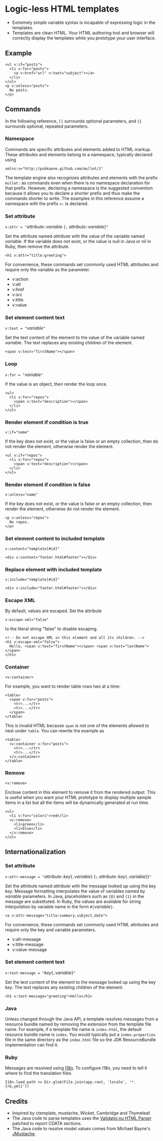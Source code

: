 # Logic-less HTML templates

  * Extremely simple variable syntax is incapable of expressing logic in the
    templates.
  * Templates are clean HTML.  Your HTML authoring tool and browser will
    correctly display the templates while you prototype your user interface.


## Example

    <ul v:if="posts">
      <li v:for="posts">
        <a v:href="url" v:text="subject"></a>
      </li>
    </ul>
    <p v:unless="posts">
      No posts.
    </p>


## Commands

In the following reference, `[]` surrounds optional parameters, and
`{}` surrounds optional, repeated parameters.


### Namespace

Commands are specific attributes and elements added to HTML markup.
These attributes and elements belong to a namespace, typically declared using

    xmlns:v="http://pukkaone.github.com/mullet/1"

The template engine also recognizes attributes and elements with the prefix
`mullet:` as commands even when there is no namespace declaration for that
prefix.  However, declaring a namespace is the suggested convention because it
allows you to declare a shorter prefix and thus make the commands shorter to
write.  The examples in this reference assume a namespace with the prefix `v:`
is declared.


### Set attribute

`v:attr = "`_attribute_`:`_variable_ {`;` _attribute_`:`_variable_}`"`

Set the attribute named _attribute_ with the value of the variable named
_variable_.  If the variable does not exist, or the value is null in Java or
nil in Ruby, then remove the attribute.

    <h1 v:attr="title:greeting">

For convenience, these commands set commonly used HTML attributes and require
only the variable as the parameter.

  * v:action
  * v:alt
  * v:href
  * v:src
  * v:title
  * v:value


### Set element content text

`v:text = "`_variable_`"`

Set the text content of the element to the value of the variable named
_variable_.  The text replaces any existing children of the element.

    <span v:text="firstName"></span>


### Loop

`v:for = "`_variable_`"`

If the value is an object, then render the loop once.

    <ul>
      <li v:for="repos">
        <span v:text="description"></span>
      </li>
    </ul>


### Render element if condition is true

    v:if="name"

If the key does not exist, or the value is false or an empty collection,
then do not render the element, otherwise render the element.

    <ul v:if="repos">
      <li v:for="repos">
        <span v:text="description"></span>
      </li>
    </ul>


### Render element if condition is false

    v:unless="name"

If the key does not exist, or the value is false or an empty collection,
then render the element, otherwise do not render the element.

    <p v:unless="repos">
      No repos.
    </p>


### Set element content to included template

    v:content="template[#id]"

    <div v:content="footer.html#footer"></div>


### Replace element with included template

    v:include="template[#id]"

    <div v:include="footer.html#footer"></div>


### Escape XML

By default, values are escaped.  Set the attribute

    v:escape-xml="false"

to the literal string "false" to disable escaping.

    <!-- Do not escape XML in this element and all its children. -->
    <h1 v:escape-xml="false">
      Hello, <span v:text="firstName"></span> <span v:text="lastName"></span>
    </h1>


### Container

    <v:container>

For example, you want to render table rows two at a time:

    <table>
      <span v:for="posts">
        <tr>...</tr>
        <tr>...</tr>
      </span>
    </table>

This is invalid HTML because `span` is not one of the elements allowed to
nest under `table`.  You can rewrite the example as

    <table>
      <v:container v:for="posts">
        <tr>...</tr>
        <tr>...</tr>
      </v:container>
    </table>


### Remove

    <v:remove>

Enclose content in this element to remove it from the rendered output.  This is
useful when you want your HTML prototype to display multiple sample items in a
list but all the items will be dynamically generated at run time.

    <ul>
      <li v:for="colors">red</li>
      <v:remove>
        <li>green</li>
        <li>blue</li>
      </v:remove>
    </ul>


## Internationalization


### Set attribute

`v:attr-message = "`_attribute_`:`_key_{`,`_variable_} {`;` _attribute_`:`_key_{`,`_variable_}}`"`

Set the attribute named _attribute_ with the message looked up using the key
_key_.  Message formatting interpolates the value of variables named by
_variable_ parameters.  In Java, placeholders such as `{0}` and `{1}` in the
message are substituted.  In Ruby, the values are available for string
interpolation by variable name in the form `#{`_variable_`}`.

    <a v:attr-message="title:summary,subject,date">

For convenience, these commands set commonly used HTML attributes and require
only the key and variable parameters.

  * v:alt-message
  * v:title-message
  * v:value-message


### Set element content text

`v:text-message = "`_key_{`,`_variable_}`"`

Set the text content of the element to the message looked up using the key
_key_.  The text replaces any existing children of the element.

    <h1 v:text-message="greeting">Hello</h1>


### Java

Unless changed through the Java API, a template resolves messages from a
resource bundle named by removing the extension from the template file name.
For example, if a template file name is `index.html`, the default resource
bundle name is `index`. You would typically put a `index.properties` file in
the same directory as the `index.html` file so the JDK ResourceBundle
implementation can find it.


### Ruby

Messages are resolved using [I18n](https://github.com/svenfuchs/i18n).  To
configure I18n, you need to tell it where to find the translation files.

    I18n.load_path += Dir.glob(File.join(app.root, 'locale', '*.{rb,yml}'))


## Credits

* Inspired by ctemplate, mustache, Wicket, Cambridge and Thymeleaf.
* The Java code to parse templates uses the
  [Validator.nu HTML Parser](http://about.validator.nu/htmlparser/)
  patched to report CDATA sections.
* The Java code to resolve model values comes from Michael Bayne's
  [JMustache](https://github.com/samskivert/jmustache).

